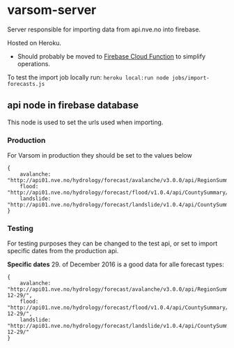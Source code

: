# varsom-server
Server responsible for importing data from api.nve.no into firebase. 

Hosted on Heroku.
- Should probably be moved to [Firebase Cloud Function](https://firebase.google.com/docs/functions/) to simplify operations. 

To test the import job locally run: `heroku local:run node jobs/import-forecasts.js`

## api node in firebase database
This node is used to set the urls used when importing.

### Production
For Varsom in production they should be set to the values below
```
{
    avalanche: "http://api01.nve.no/hydrology/forecast/avalanche/v3.0.0/api/RegionSummary/Detail/1/",
    flood: "http://api01.nve.no/hydrology/forecast/flood/v1.0.4/api/CountySummary/1/",
    landslide: "http://api01.nve.no/hydrology/forecast/landslide/v1.0.4/api/CountySummary/1/"
}
```
### Testing
For testing purposes they can be changed to the test api, or set to import specific dates from the production api. 

**Specific dates**
29. of December 2016 is a good data for alle forecast types:
```
{
    avalanche: "http://api01.nve.no/hydrology/forecast/avalanche/v3.0.0/api/RegionSummary/Detail/1/2016-12-29/",
    flood: "http://api01.nve.no/hydrology/forecast/flood/v1.0.4/api/CountySummary/1/2016-12-29/",
    landslide: "http://api01.nve.no/hydrology/forecast/landslide/v1.0.4/api/CountySummary/1/2016-12-29/"
}
```

